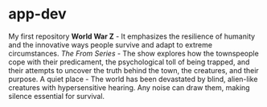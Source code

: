 # app-dev
My first repository
**World War Z** - It emphasizes the resilience of humanity and the innovative ways people survive and adapt to extreme circumstances.
*The From Series* - The show explores how the townspeople cope with their predicament, the psychological toll of being trapped, and their attempts to uncover the truth behind the town, the creatures, and their purpose.
A quiet place - The world has been devastated by blind, alien-like creatures with hypersensitive hearing. Any noise can draw them, making silence essential for survival.
